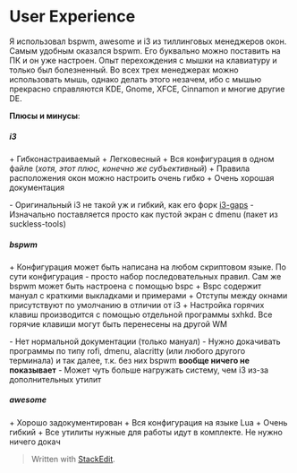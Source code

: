 # User Experience
Я использовал bspwm, awesome и i3 из тиллинговых менеджеров окон. Самым удобным оказался bspwm. Его буквально можно поставить на ПК и он уже настроен.
Опыт перехождения с мышки на клавиатуру и только был болезненный. Во всех трех менеджерах можно использовать мышь, однако делать этого незачем, ибо с мышью прекрасно справляются KDE, Gnome, XFCE, Cinnamon и многие другие DE.

**Плюсы и минусы**:
##### i3
\+ Гибконастраиваемый
\+ Легковесный
\+ Вся конфигурация в одном файле (*хотя, этот плюс, конечно же субъективный*)
\+ Правила расположения окон можно настроить очень гибко
\+ Очень хорошая документация

\- Оригинальный i3 не такой уж и гибкий, как его форк [i3-gaps](https://github.com/Airblader/i3)
\- Изначально поставляется просто как пустой экран с dmenu (пакет из suckless-tools)

##### bspwm
\+ Конфигурация может быть написана на любом скриптовом языке. По сути конфигурация - просто набор последовательных правил. Сам же bspwm может быть настроена с помощью bspc
\+ Bspc содержит мануал с краткими выкладками и примерами
\+ Отступы между окнами присутствуют по умолчанию в отличии от i3
\+ Настройка горячих клавиш производится с помощью отдельной программы sxhkd. Все горячие клавиши могут быть перенесены на другой WM

\- Нет нормальной документации (только мануал)
\- Нужно докачивать программы по типу rofi, dmenu, alacritty (или любого другого терминала) и так далее, т.к. без них bspwm **вообще ничего не показывает**
\- Может чуть больше нагружать систему, чем i3 из-за дополнительных утилит

##### awesome
\+ Хорошо задокументирован
\+ Вся конфигурация на языке Lua
\+ Очень гибкий
\+ Все утилиты нужные для работы идут в комплекте. Не нужно ничего докач

> Written with [StackEdit](https://stackedit.io/).
<!--stackedit_data:
eyJoaXN0b3J5IjpbLTk5OTgxNTA2MF19
-->